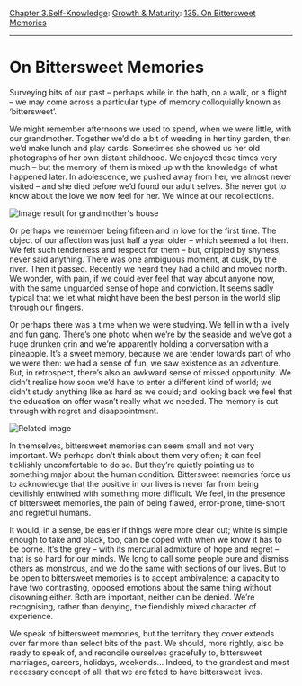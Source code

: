 [Chapter 3.Self-Knowledge](https://www.theschooloflife.com/thebookoflife/category/self-knowledge/): [Growth & Maturity](https://www.theschooloflife.com/thebookoflife/category/self-knowledge/growth-maturity/): [135. On Bittersweet Memories](https://www.theschooloflife.com/thebookoflife/on-bittersweet-memories/)

* * *

# On Bittersweet Memories

Surveying bits of our past – perhaps while in the bath, on a walk, or a flight – we may come across a particular type of memory colloquially known as ‘bittersweet’.

We might remember afternoons we used to spend, when we were little, with our grandmother. Together we’d do a bit of weeding in her tiny garden, then we’d make lunch and play cards. Sometimes she showed us her old photographs of her own distant childhood. We enjoyed those times very much – but the memory of them is mixed up with the knowledge of what happened later. In adolescence, we pushed away from her, we almost never visited – and she died before we’d found our adult selves. She never got to know about the love we now feel for her. We wince at our recollections.

![Image result for grandmother's house](http://2.bp.blogspot.com/-P91XHaJWYf4/Txp3a_GgOpI/AAAAAAAAAUY/CsaxGQV8ZNo/s1600/Grandmother%2527s+House+-+House+1.png)

Or perhaps we remember being fifteen and in love for the first time. The object of our affection was just half a year older – which seemed a lot then. We felt such tenderness and respect for them – but, crippled by shyness, never said anything. There was one ambiguous moment, at dusk, by the river. Then it passed. Recently we heard they had a child and moved north. We wonder, with pain, if we could ever feel that way about anyone now, with the same unguarded sense of hope and conviction. It seems sadly typical that we let what might have been the best person in the world slip through our fingers.

Or perhaps there was a time when we were studying. We fell in with a lively and fun gang. There’s one photo when we’re by the seaside and we’ve got a huge drunken grin and we’re apparently holding a conversation with a pineapple. It’s a sweet memory, because we are tender towards part of who we were then: we had a sense of fun, we saw existence as an adventure. But, in retrospect, there’s also an awkward sense of missed opportunity. We didn’t realise how soon we’d have to enter a different kind of world; we didn’t study anything like as hard as we could; and looking back we feel that the education on offer wasn’t really what we needed. The memory is cut through with regret and disappointment.

![Related image](https://upload.wikimedia.org/wikipedia/commons/thumb/d/db/Cmglee_Sainsbury_Laboratory_Cambridge_University_night.jpg/1280px-Cmglee_Sainsbury_Laboratory_Cambridge_University_night.jpg)

In themselves, bittersweet memories can seem small and not very important. We perhaps don’t think about them very often; it can feel ticklishly uncomfortable to do so. But they’re quietly pointing us to something major about the human condition. Bittersweet memories force us to acknowledge that the positive in our lives is never far from being devilishly entwined with something more difficult. We feel, in the presence of bittersweet memories, the pain of being flawed, error-prone, time-short and regretful humans.

It would, in a sense, be easier if things were more clear cut; white is simple enough to take and black, too, can be coped with when we know it has to be borne. It’s the grey – with its mercurial admixture of hope and regret – that is so hard for our minds. We long to call some people pure and dismiss others as monstrous, and we do the same with sections of our lives. But to be open to bittersweet memories is to accept ambivalence: a capacity to have two contrasting, opposed emotions about the same thing without disowning either. Both are important, neither can be denied. We’re recognising, rather than denying, the fiendishly mixed character of experience.

We speak of bittersweet memories, but the territory they cover extends over far more than select bits of the past. We should, more rightly, also be ready to speak of, and reconcile ourselves gracefully to, bittersweet marriages, careers, holidays, weekends… Indeed, to the grandest and most necessary concept of all: that we are fated to have bittersweet lives.
